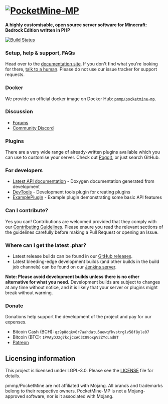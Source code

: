 # [![PocketMine-MP](http://cdn.pocketmine.net/img/PocketMine-MP-h.png)](https://pmmp.io)

__A highly customisable, open source server software for Minecraft: Bedrock Edition written in PHP__

[![Build Status](https://travis-ci.org/pmmp/PocketMine-MP.svg?branch=master)](https://travis-ci.org/pmmp/PocketMine-MP)

### Setup, help & support, FAQs
Head over to the [documentation site](http://pmmp.readthedocs.org/).
If you don't find what you're looking for there, [talk to a human](#discussion). Please do not use our issue tracker for support requests.

### Docker
We provide an official docker image on Docker Hub: [`pmmp/pocketmine-mp`](https://hub.docker.com/r/pmmp/pocketmine-mp).

### Discussion
- [Forums](https://forums.pmmp.io/)
- [Community Discord](https://discord.gg/bge7dYQ)

### Plugins
There are a very wide range of already-written plugins available which you can use to customise your server. Check out [Poggit](https://poggit.pmmp.io), or just search GitHub.

### For developers
 * [Latest API documentation](https://jenkins.pmmp.io/job/PocketMine-MP-doc/doxygen/) - Doxygen documentation generated from development
 * [DevTools](https://github.com/pmmp/PocketMine-DevTools/) - Development tools plugin for creating plugins
 * [ExamplePlugin](https://github.com/pmmp/ExamplePlugin/) - Example plugin demonstrating some basic API features

### Can I contribute?
Yes you can! Contributions are welcomed provided that they comply with our [Contributing Guidelines](CONTRIBUTING.md). Please ensure you read the relevant sections of the guidelines carefully before making a Pull Request or opening an Issue.

### Where can I get the latest .phar?
- Latest release builds can be found in our [GitHub releases](https://github.com/pmmp/PocketMine-MP/releases).
- Latest bleeding-edge development builds (and other builds in the build job channels) can be found on our [Jenkins server](https://jenkins.pmmp.io/).

**Note: Please avoid development builds unless there is no other alternative for what you need.** Development builds are subject to changes at any time without notice, and it is likely that your server or plugins might break without warning.

### Donate
Donations help support the development of the project and pay for our expenses.
- Bitcoin Cash (BCH): `qz9p8dqkv0r7aahdatu5uewqfkvstrglv58f8yle07`
- Bitcoin (BTC): `1PVAyDJ2g7kcjCxAC3C89oxpV2ZYcLad8T`
- [Patreon](https://www.patreon.com/pocketminemp)

## Licensing information
This project is licensed under LGPL-3.0. Please see the [LICENSE](/LICENSE) file for details.

pmmp/PocketMine are not affiliated with Mojang. All brands and trademarks belong to their respective owners. PocketMine-MP is not a Mojang-approved software, nor is it associated with Mojang.
